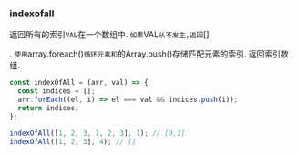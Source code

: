### indexofall

返回所有的索引`VAL`在一个数组中. `如果`VAL`从不发生,返回`\[]

. `使用`array.foreach()`循环元素和`的Array.push()存储匹配元素的索引. 返回索引数组. 

```js
const indexOfAll = (arr, val) => {
  const indices = [];
  arr.forEach((el, i) => el === val && indices.push(i));
  return indices;
};
```

```js
indexOfAll([1, 2, 3, 1, 2, 3], 1); // [0,3]
indexOfAll([1, 2, 3], 4); // []
```